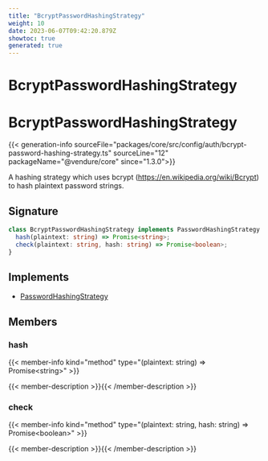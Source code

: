 ```yaml
---
title: "BcryptPasswordHashingStrategy"
weight: 10
date: 2023-06-07T09:42:20.879Z
showtoc: true
generated: true
---
```

<!-- This file was generated from the Vendure source. Do not modify. Instead, re-run the "docs:build" script -->

# BcryptPasswordHashingStrategy
<div class="symbol">


# BcryptPasswordHashingStrategy

{{< generation-info sourceFile="packages/core/src/config/auth/bcrypt-password-hashing-strategy.ts" sourceLine="12" packageName="@vendure/core" since="1.3.0">}}

A hashing strategy which uses bcrypt (https://en.wikipedia.org/wiki/Bcrypt) to hash plaintext password strings.

## Signature

```TypeScript
class BcryptPasswordHashingStrategy implements PasswordHashingStrategy {
  hash(plaintext: string) => Promise<string>;
  check(plaintext: string, hash: string) => Promise<boolean>;
}
```
## Implements

 * <a href='/typescript-api/auth/password-hashing-strategy#passwordhashingstrategy'>PasswordHashingStrategy</a>


## Members

### hash

{{< member-info kind="method" type="(plaintext: string) => Promise&#60;string&#62;"  >}}

{{< member-description >}}{{< /member-description >}}

### check

{{< member-info kind="method" type="(plaintext: string, hash: string) => Promise&#60;boolean&#62;"  >}}

{{< member-description >}}{{< /member-description >}}


</div>
